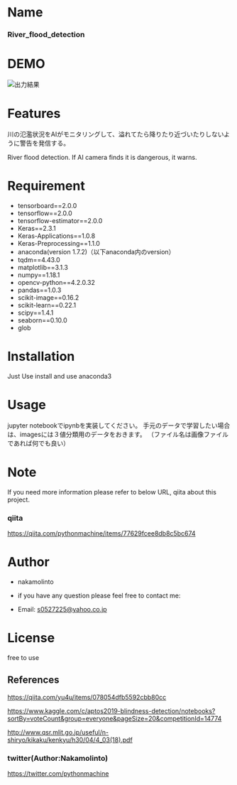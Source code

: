 # Name
### River_flood_detection

# DEMO

![出力結果](https://qiita-user-contents.imgix.net/https%3A%2F%2Fqiita-image-store.s3.ap-northeast-1.amazonaws.com%2F0%2F658518%2F6264f061-4ad7-c407-3850-c67db968830f.png?ixlib=rb-1.2.2&auto=format&gif-q=60&q=75&w=1400&fit=max&s=e7a23e2d047501c505d34d0cf8d0a497
)

# Features

川の氾濫状況をAIがモニタリングして、溢れてたら降りたり近づいたりしないように警告を発信する。

River flood detection. 
If AI camera finds it is dangerous, it warns.

# Requirement

- tensorboard==2.0.0
- tensorflow==2.0.0
- tensorflow-estimator==2.0.0
- Keras==2.3.1
- Keras-Applications==1.0.8
- Keras-Preprocessing==1.1.0
- anaconda(version 1.7.2)（以下anaconda内のversion）
-   tqdm==4.43.0
-   matplotlib==3.1.3
-   numpy==1.18.1
-   opencv-python==4.2.0.32
-   pandas==1.0.3
-   scikit-image==0.16.2
-   scikit-learn==0.22.1
-   scipy==1.4.1
-   seaborn==0.10.0
-   glob



# Installation

Just Use install and use anaconda3


# Usage

jupyter notebookでipynbを実装してください。
手元のデータで学習したい場合は、imagesには３値分類用のデータをおきます。
（ファイル名は画像ファイルであれば何でも良い）

# Note
If you need more information please refer to below URL, qiita about this project.
### qiita
https://qiita.com/pythonmachine/items/77629fcee8db8c5bc674


# Author

- nakamolinto

- if you have any question please feel free to contact me:
- Email: s0527225@yahoo.co.jp



# License
free to use

## References

https://qiita.com/yu4u/items/078054dfb5592cbb80cc

https://www.kaggle.com/c/aptos2019-blindness-detection/notebooks?sortBy=voteCount&group=everyone&pageSize=20&competitionId=14774

http://www.qsr.mlit.go.jp/useful/n-shiryo/kikaku/kenkyu/h30/04/4_03(18).pdf

### twitter(Author:Nakamolinto)
https://twitter.com/pythonmachine

